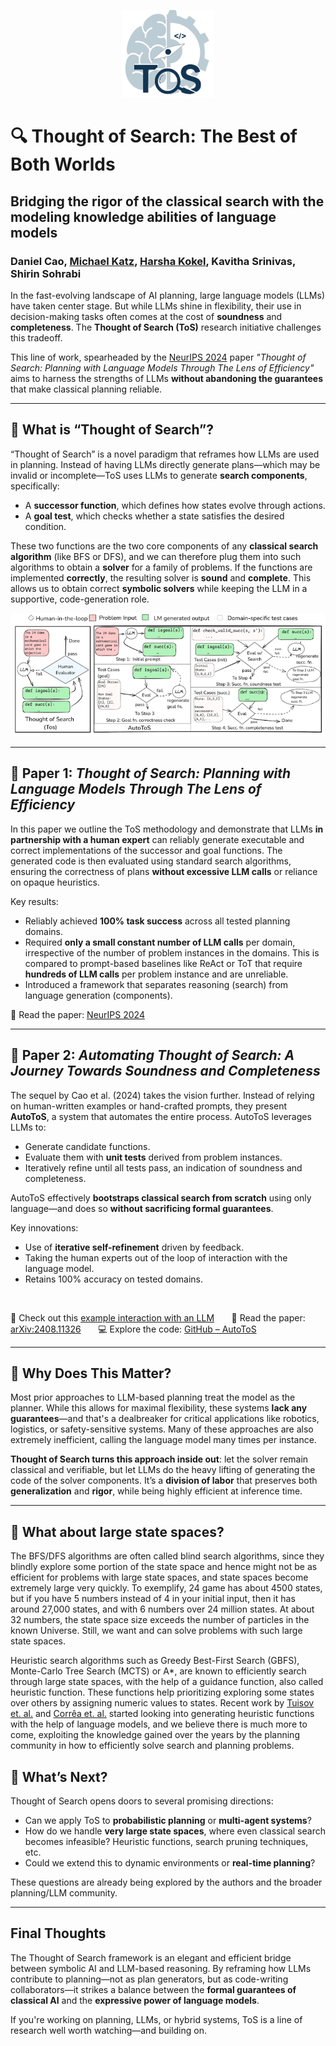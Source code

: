 <p align="center">
  <img style="height:10em;" src="./blog/tos_icon.png" />
</p>

# 🔍 Thought of Search: The Best of Both Worlds 
<!-- Classical Planning and Language Models with Soundness and Efficiency -->
## Bridging the rigor of the classical search with the modeling knowledge abilities of language models 

### **Daniel Cao, [Michael Katz](https://ctpelok77.github.io), [Harsha Kokel](https://harshakokel.com), Kavitha Srinivas, Shirin Sohrabi**

In the fast-evolving landscape of AI planning, large language models (LLMs) have taken center stage. But while LLMs shine in flexibility, their use in decision-making tasks often comes at the cost of **soundness** and **completeness**. The **Thought of Search (ToS)** research initiative challenges this tradeoff.

This line of work, spearheaded by the [NeurIPS 2024](https://proceedings.neurips.cc/paper_files/paper/2024/file/fa080fe0f218871faec1d8ba20e491d5-Paper-Conference.pdf) paper *"Thought of Search: Planning with Language Models Through The Lens of Efficiency"*  aims to harness the strengths of LLMs **without abandoning the guarantees** that make classical planning reliable.

---

## 🧩 What is “Thought of Search”?


“Thought of Search” is a novel paradigm that reframes how LLMs are used in planning. Instead of having LLMs directly generate plans—which may be invalid or incomplete—ToS uses LLMs to generate **search components**, specifically:

* A **successor function**, which defines how states evolve through actions.
* A **goal test**, which checks whether a state satisfies the desired condition.

These two functions are the two core components of any **classical search algorithm** (like BFS or DFS), and we can therefore plug them into such algorithms to obtain a **solver** for a family of problems. If the functions are implemented **correctly**, the resulting solver is **sound** and **complete**. This allows us to obtain correct **symbolic solvers** while keeping the LLM in a supportive, code-generation role.


<p align="center">
  <img src="./blog/ToS_AutoToS.png" />
</p>

---

## 📄 Paper 1: *Thought of Search: Planning with Language Models Through The Lens of Efficiency*

In this paper we outline the ToS methodology and demonstrate that LLMs **in partnership with a human expert** can reliably generate executable and correct implementations of the successor and goal functions. The generated code is then evaluated using standard search algorithms, ensuring the correctness of plans **without excessive LLM calls** or reliance on opaque heuristics.

Key results:

* Reliably achieved **100% task success** across all tested planning domains.
* Required **only a small constant number of LLM calls** per domain, irrespective of the number of problem instances in the domains. This is compared to prompt-based baselines like ReAct or ToT that require **hundreds of LLM calls** per problem instance and are unreliable.
* Introduced a framework that separates reasoning (search) from language generation (components).

📖 Read the paper: [NeurIPS 2024](https://proceedings.neurips.cc/paper_files/paper/2024/file/fa080fe0f218871faec1d8ba20e491d5-Paper-Conference.pdf)

---

## 🤖 Paper 2: *Automating Thought of Search: A Journey Towards Soundness and Completeness*

The sequel by Cao et al. (2024) takes the vision further. Instead of relying on human-written examples or hand-crafted prompts, they present **AutoToS**, a system that automates the entire process. AutoToS leverages LLMs to:

* Generate candidate functions.
* Evaluate them with **unit tests** derived from problem instances.
* Iteratively refine until all tests pass, an indication of soundness and completeness.

AutoToS effectively **bootstraps classical search from scratch** using only language—and does so **without sacrificing formal guarantees**.

Key innovations:

* Use of **iterative self-refinement** driven by feedback.
* Taking the human experts out of the loop of interaction with the language model.
* Retains 100% accuracy on tested domains.



<br>

🤖 Check out this [example interaction with an LLM](blog/chat.html)  &nbsp; &nbsp; &nbsp;     📖 Read the paper: [arXiv:2408.11326](https://arxiv.org/abs/2408.11326)   &nbsp; &nbsp; &nbsp;    💻 Explore the code: [GitHub – AutoToS](https://github.com/ibm/AutoToS)

---

## 🧠 Why Does This Matter?

Most prior approaches to LLM-based planning treat the model as the planner. While this allows for maximal flexibility, these systems  **lack any guarantees**—and that's a dealbreaker for critical applications like robotics, logistics, or safety-sensitive systems. Many of these approaches are also extremely inefficient, calling the language model many times per instance.

**Thought of Search turns this approach inside out**: let the solver remain classical and verifiable, but let LLMs do the heavy lifting of generating the code of the solver components. It’s a **division of labor** that preserves both **generalization** and **rigor**, while being highly efficient at inference time.

---

## 🤖 What about large state spaces?

The BFS/DFS algorithms are often called blind search algorithms, since they blindly explore some portion of the state space and hence might not be as efficient for problems with large state spaces, and state spaces become extremely large very quickly. To exemplify, 24 game has about 4500 states, but if you have 5 numbers instead of 4 in your initial input, then it has around 27,000 states, and with 6 numbers over 24 million states. At about 32 numbers, the state space size exceeds the number of particles in the known Universe. Still, we want and can solve problems with such large state spaces. 

Heuristic search algorithms such as Greedy Best-First Search (GBFS), Monte-Carlo Tree Search (MCTS) or A*, are known to efficiently search through large state spaces, with the help of a guidance function, also called heuristic function. These functions help prioritizing exploring some states over others by assigning numeric values to states. Recent work by [Tuisov et. al.](https://arxiv.org/abs/2501.18784) and [Corrêa et. al.](https://arxiv.org/abs/2503.18809) started looking into generating heuristic functions with the help of language models, and we believe there is much more to come, exploiting the knowledge gained over the years by the planning community in how to efficiently solve search and planning problems.



## 🚀 What’s Next?

Thought of Search opens doors to several promising directions:

* Can we apply ToS to **probabilistic planning** or **multi-agent systems**?
* How do we handle **very large state spaces**, where even classical search becomes infeasible? Heuristic functions, search pruning techniques, etc.
* Could we extend this to dynamic environments or **real-time planning**?

These questions are already being explored by the authors and the broader planning/LLM community.

---

## Final Thoughts

The Thought of Search framework is an elegant and efficient bridge between symbolic AI and LLM-based reasoning. By reframing how LLMs contribute to planning—not as plan generators, but as code-writing collaborators—it strikes a balance between the **formal guarantees of classical AI** and the **expressive power of language models**.

If you're working on planning, LLMs, or hybrid systems, ToS is a line of research well worth watching—and building on.

